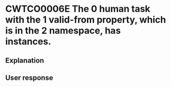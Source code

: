 # CWTCO0006E The 0 human task with the 1 valid-from property, which is in the 2 namespace, has instances.

## Explanation

## User response